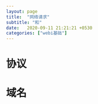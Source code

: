 ```yaml
---
layout: page
title:  "网络请求"
subtitle: "和"
date:   2020-09-11 21:21:21 +0530
categories: ["webi基础"]
---
```


# 协议

# 域名



    